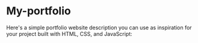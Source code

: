 # My-portfolio
 Here's a simple portfolio website description you can use as inspiration for your project built with HTML, CSS, and JavaScript:
